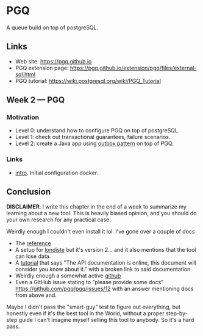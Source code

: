 # PGQ

A queue build on top of postgreSQL.

## Links

- Web site: https://pgq.github.io
- PGQ extension page: https://pgq.github.io/extension/pgq/files/external-sql.html
- PGQ tutorial: https://wiki.postgresql.org/wiki/PGQ_Tutorial

## Week 2 — PGQ

### Motivation

- Level 0: understand how to configure PGQ on top of postgreSQL. 
- Level 1: check out transactional guarantees, failure scenarios.
- Level 2: create a Java app using [outbox pattern](https://microservices.io/patterns/data/transactional-outbox.html) on 
top of PGQ.

### Links

- [intro](./intro). Initial configuration docker.

## Conclusion

**DISCLAIMER**: I write this chapter in the end of a week to summarize my learning about a new tool. This is heavily biased
opinion, and you should do your own research for any practical case.

Weirdly enough I couldn't even install it lol. I've gone over a couple of docs
- The [reference](https://pgq.github.io/extension/pgq/files/external-sql.html) 
- A setup for [londiste](https://wiki.postgresql.org/wiki/Londiste_Tutorial_(Skytools_2)#The_ticker_daemon) but it's 
version 2... and it also mentions that the tool can lose data.
- A [tutorial](https://wiki.postgresql.org/wiki/PGQ_Tutorial) that says "The API documentation is online, this document will consider you know about it." with a broken
link to said documentation 
- Weirdly enough a somewhat active [github](https://github.com/pgq/pgq)
- Even a GitHub issue stating to "please provide some docs" https://github.com/pgq/pgq/issues/12 with an answer mentioning 
docs from above and.

Maybe I didn't pass the "smart-guy" test to figure out everything, but honestly even if it's the best tool in the World, 
without a proper step-by-step guide I can't imagine myself selling this tool to anybody. So it's a hard pass. 
